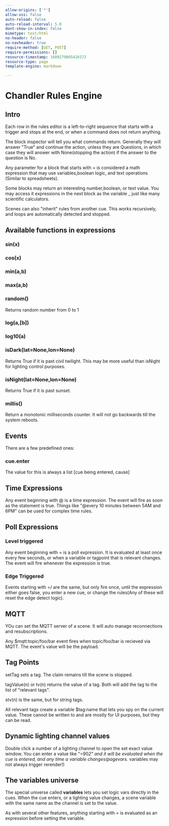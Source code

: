 ```yaml
---
allow-origins: ['*']
allow-xss: false
auto-reload: false
auto-reload-interval: 5.0
dont-show-in-index: false
mimetype: text/html
no-header: false
no-navheader: true
require-method: [GET, POST]
require-permissions: []
resource-timestamp: 1609279005426572
resource-type: page
template-engine: markdown

---
```

Chandler Rules Engine
=====================

## Intro

Each row in the rules editor is a left-to-right sequence that starts with a trigger and stops at the end, or when a command does not return anything.

The block inspector will tell you what commands return. Generally they will answer "True" and continue the action, unless they are Questions,
in which case they will answer with None(stopping the action) if the answer to the question is No.

Any parameter for a block that starts with = is considered a math expression that may use variables,boolean logic, and text operations (Similar to spreadsheets).

Some blocks may return an interesting number,boolean, or text value. You may access it expressions in the next block as the variable _ just like many scientific calculators.

Scenes can also "inherit" rules from another cue. This works recursively, and loops are automatically detected and stopped.

## Available functions in expressions

### sin(x)
### cos(x)
### min(a,b)
### max(a,b)
### random()
Returns random number from 0 to 1
### log(a,[b])
### log10(a)

### isDark(lat=None,lon=None)
Returns True if it is past civil twilight. This may be more useful than isNight for lighting control purposes.

### isNight(lat=None,lon=None)
Returns True if it is past sunset.

### millis()
Return a monotonic milliseconds counter. It will not go backwards till the system
reboots.


## Events

There are a few predefined ones:

### cue.enter

The value for this is always a list [cue being entered, cause]

## Time Expressions

Any event beginning with @ is a time expression. The event will fire as soon as the statement is true.
Things like "@every 10 minutes between 5AM and 6PM" can be used for complex time rules.

## Poll Expressions

### Level triggered

Any event beginning with = is a poll expression. It is evaluated at least once every few seconds, or when a variable or tagpoint
that is relevant changes. The event will fire whenever the expression is true.

### Edge Triggered

Events starting with =/ are the same, but only fire once, until the expression either goes false, you enter a new cue, or change the rules(Any of these will reset the edge detect logic).

## MQTT

YOu can set the MQTT server of a scene. It will auto manage reconnections and resubscriptions.

Any $mqtt:topic/foo/bar event fires when topic/foo/bar is recieved via MQTT. The event's value will be the payload.

## Tag Points

setTag sets a tag. The claim remains till the scene is stopped.

tagValue(n) or tv(n) returns the value of a tag. Both will add the tag to the list of "relevant tags".

stv(n) is the same, but for string tags.

All relevant tags create a variable $tag:name that lets you spy on the current value. These cannot be written to and are mostly 
for UI purposes, but they can be read.


## Dynamic lighting channel values

Double click a number of a lighting channel to open the set exact value window. You
can enter a value like "=90*2" and it will be evaluated when the cue is entered, 
and any time a variable changes(pagevars.* variables may not always trigger rerender!)

## The variables universe

The special universe called __variables__ lets you set logic vars directly in the cues. When the cue enters, or a lighting value changes,
a scene variable with the same name as the channel is set to the value.

As with several other features, anything starting with = is evaluated as an expression before setting the variable.



